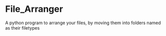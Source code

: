 # File_Arranger
A python program to arrange your files, by moving them into folders named as their filetypes
